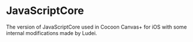 # JavaScriptCore
The version of JavaScriptCore used in Cocoon Canvas+ for iOS with some internal modifications made by Ludei.
